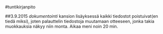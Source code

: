 #tuntikirjanpito

##3.9.2015
*dokumentointi* kansion lisäyksessä kaikki tiedostot poistuivat(en tiedä miksi), joten palauttelin tiedostoja muutamaan otteeseen, jonka takia muokkauksia näkyy niin monta. Aikaa meni noin 20 min.
